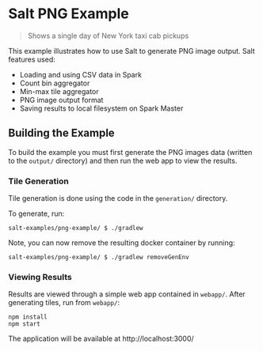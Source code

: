 # Salt PNG Example

> Shows a single day of New York taxi cab pickups

This example illustrates how to use Salt to generate PNG image output. Salt features used:

 - Loading and using CSV data in Spark
 - Count bin aggregator
 - Min-max tile aggregator
 - PNG image output format
 - Saving results to local filesystem on Spark Master

## Building the Example

To build the example you must first generate the PNG images data (written to the `output/` directory) and then run the web app to view the results.

### Tile Generation

Tile generation is done using the code in the `generation/` directory.

To generate, run:
```
salt-examples/png-example/ $ ./gradlew
```

Note, you can now remove the resulting docker container by running:
```
salt-examples/png-example/ $ ./gradlew removeGenEnv
```

### Viewing Results

Results are viewed through a simple web app contained in `webapp/`. After generating tiles, run from `webapp/`:

```
npm install
npm start
```

The application will be available at http://localhost:3000/
